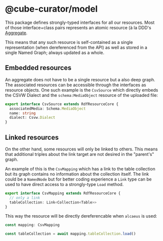 # @cube-curator/model

This package defines strongly-typed interfaces for all our resources. Most of those interface+class pairs represents an atomic resource (à la DDD's [Aggregate](https://martinfowler.com/bliki/DDD_Aggregate.html).

This means that any such resource is self-contained as a single representation (when dereferenced from the API) as well as stored in a single Named Graph; always updated as a whole.

## Embedded resources

An aggregate does not have to be a single resource but a also deep graph. The associated resources can be accessible through the interfaces as resource objects. One such example is the `CsvSource` which directly embeds the CSVW Dialect and the `schema:MediaObject` resource of the uploaded file:

```typescript
export interface CsvSource extends RdfResourceCore {
  associatedMedia: Schema.MediaObject
  name: string
  dialect: Csvw.Dialect
}
```

## Linked resources

On the other hand, some resources will only be linked to others. This means that additional triples about the link target are not desired in the "parent's" graph.

An example of this is the `CsvMapping` which has a link to the table collection but its graph contains no information about the collection itself. The link could be a `NamedNode` but for better coding experience a `Link` type can be used to have direct access to a strongly-type `Load` method.

```typescript
export interface CsvMapping extends RdfResourceCore {
  // only a link
  tableCollection: Link<Collection<Table>>
}
```

This way the resource will be directly dereferencable when `alcaeus` is used:

```typescript
const mapping: CsvMapping

const tableCollection = await mapping.tableCollection.load()
```
